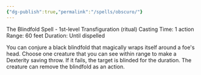 ```yaml
---
{"dg-publish":true,"permalink":"/spells/obscuro/"}
---
```


The Blindfold Spell - 1st-level Transfiguration (ritual) 
Casting Time: 1 action 
Range: 60 feet 
Duration: Until dispelled 

You can conjure a black blindfold that magically wraps itself around a foe's head. Choose one creature that you can see within range to make a Dexterity saving throw. If it fails, the target is blinded for the duration. The creature can remove the blindfold as an action.